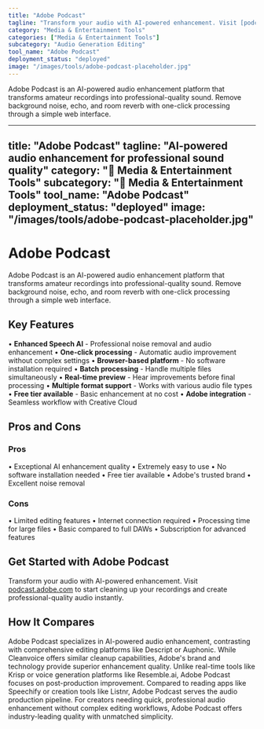 ```yaml
---
title: "Adobe Podcast"
tagline: "Transform your audio with AI-powered enhancement. Visit [podcast.adobe.com](https://podcast.adobe.com) to start cleaning up your recordings and create..."
category: "Media & Entertainment Tools"
categories: ["Media & Entertainment Tools"]
subcategory: "Audio Generation Editing"
tool_name: "Adobe Podcast"
deployment_status: "deployed"
image: "/images/tools/adobe-podcast-placeholder.jpg"
---
```

Adobe Podcast is an AI-powered audio enhancement platform that transforms amateur recordings into professional-quality sound. Remove background noise, echo, and room reverb with one-click processing through a simple web interface.

---
title: "Adobe Podcast"
tagline: "AI-powered audio enhancement for professional sound quality"
category: "🎵 Media & Entertainment Tools"
subcategory: "🎵 Media & Entertainment Tools"
tool_name: "Adobe Podcast"
deployment_status: "deployed"
image: "/images/tools/adobe-podcast-placeholder.jpg"
---

# Adobe Podcast

Adobe Podcast is an AI-powered audio enhancement platform that transforms amateur recordings into professional-quality sound. Remove background noise, echo, and room reverb with one-click processing through a simple web interface.

## Key Features

• **Enhanced Speech AI** - Professional noise removal and audio enhancement
• **One-click processing** - Automatic audio improvement without complex settings
• **Browser-based platform** - No software installation required
• **Batch processing** - Handle multiple files simultaneously
• **Real-time preview** - Hear improvements before final processing
• **Multiple format support** - Works with various audio file types
• **Free tier available** - Basic enhancement at no cost
• **Adobe integration** - Seamless workflow with Creative Cloud

## Pros and Cons

### Pros
• Exceptional AI enhancement quality
• Extremely easy to use
• No software installation needed
• Free tier available
• Adobe's trusted brand
• Excellent noise removal

### Cons
• Limited editing features
• Internet connection required
• Processing time for large files
• Basic compared to full DAWs
• Subscription for advanced features

## Get Started with Adobe Podcast

Transform your audio with AI-powered enhancement. Visit [podcast.adobe.com](https://podcast.adobe.com) to start cleaning up your recordings and create professional-quality audio instantly.

## How It Compares

Adobe Podcast specializes in AI-powered audio enhancement, contrasting with comprehensive editing platforms like Descript or Auphonic. While Cleanvoice offers similar cleanup capabilities, Adobe's brand and technology provide superior enhancement quality. Unlike real-time tools like Krisp or voice generation platforms like Resemble.ai, Adobe Podcast focuses on post-production improvement. Compared to reading apps like Speechify or creation tools like Listnr, Adobe Podcast serves the audio production pipeline. For creators needing quick, professional audio enhancement without complex editing workflows, Adobe Podcast offers industry-leading quality with unmatched simplicity.